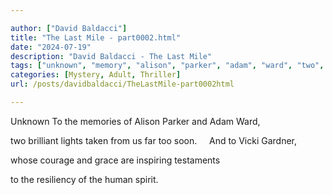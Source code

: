 ```yaml
---

author: ["David Baldacci"]
title: "The Last Mile - part0002.html"
date: "2024-07-19"
description: "David Baldacci - The Last Mile"
tags: ["unknown", "memory", "alison", "parker", "adam", "ward", "two", "brilliant", "light", "taken", "u", "far", "soon", "vicki", "gardner", "whose", "courage", "grace", "inspiring", "testament", "resiliency", "human", "spirit"]
categories: [Mystery, Adult, Thriller]
url: /posts/davidbaldacci/TheLastMile-part0002html

---
```



Unknown
To the memories of Alison Parker and Adam Ward,
two brilliant lights taken from us far too soon.
    And to Vicki Gardner,
whose courage and grace are inspiring testaments
to the resiliency of the human spirit.
